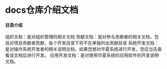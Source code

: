 # docs仓库介绍文档

#### 目录介绍
组织文档：是对组织管理的相关文档
贡献文档：是对参与贡献者的相关文档，包括对项目贡献者贡献，各个开发目录下将不在单独列出贡献目录
系统开发文档：是对操作系统开发者的相关说明文档，如果您想对华夏系统进行开发，您应当先查看该文档后进行开发。
应用开发文档：是对使用华夏系统的应用软件的开发说明文档。
    
    


